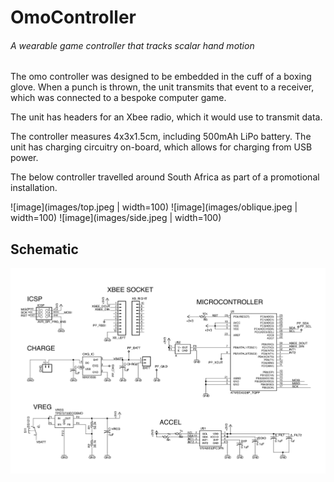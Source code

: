 # OmoController
###### A wearable game controller that tracks scalar hand motion

The omo controller was designed to be embedded in the cuff of a boxing glove. When a punch is thrown, the unit transmits that event to a receiver, which was connected to a bespoke computer game. 

The unit has headers for an Xbee radio, which it would use to transmit data.

The controller measures 4x3x1.5cm, including 500mAh LiPo battery. The unit has charging circuitry on-board, which allows for charging from USB power.

The below controller travelled around South Africa as part of a promotional installation. 

![image](images/top.jpeg | width=100)
![image](images/oblique.jpeg | width=100)
![image](images/side.jpeg | width=100)

## Schematic

![image](images/schematic.png)

